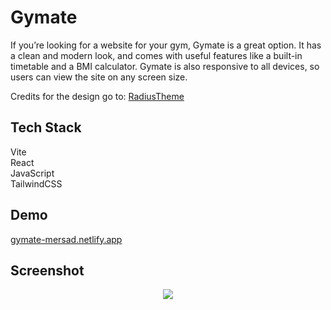 # Gymate

If you’re looking for a website for your gym, Gymate is a great option. It has a clean and modern look, and comes with useful features like a built-in timetable and a BMI calculator. Gymate is also responsive to all devices, so users can view the site on any screen size.

Credits for the design go to: <a href='https://www.radiustheme.com/'>RadiusTheme</a>

## Tech Stack

Vite<br/>
React<br/>
JavaScript<br/>
TailwindCSS<br/>

## Demo

<a href='https://gymate-mersad.netlify.app/'>gymate-mersad.netlify.app</a>

## Screenshot

<div align='center'>
<img src='https://github.com/mersad98/gymate/assets/141646504/0f7e37b0-58ca-4065-9dcd-6b00b19b0104'
</div>
